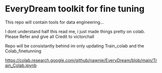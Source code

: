 # EveryDream toolkit for fine tuning

This repo will contain tools for data engineering... 

I dont understand half this read me, i just made things pretty on colab.
Please Refer and give all Credit to victorchall

Repo will be consistantly behind im only updating Train_colab and the Colab_finetunning

https://colab.research.google.com/github/nawnie/EveryDream/blob/main/Train_Colab.ipynb
